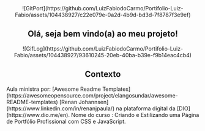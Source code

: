 <div align="center">
![GitPort](https://github.com/LuizFabiodoCarmo/Portifolio-Luiz-Fabio/assets/104438927/c22e079e-0a2d-4b9d-bd3d-7f8787f3e9ef)
</div>

<h2 align="center" >Olá, seja bem vindo(a) ao meu projeto!</h2>
<div align="center">![GifLog](https://github.com/LuizFabiodoCarmo/Portifolio-Luiz-Fabio/assets/104438927/93610245-20eb-40ba-b39e-f9b14eac4cb4)
</div>

<h2 align="center" color="green">Contexto</h2>
Aula ministra por: 
  [Awesome Readme Templates](https://awesomeopensource.com/project/elangosundar/awesome-README-templates)
  [Renan Johannsen](https://www.linkedin.com/in/renanjpaula/)
  na plataforma digital da [DIO](https://www.dio.me/en).
  Nome do curso : Criando e Estilizando uma Página de Portfólio Profissional com CSS e JavaScript.
